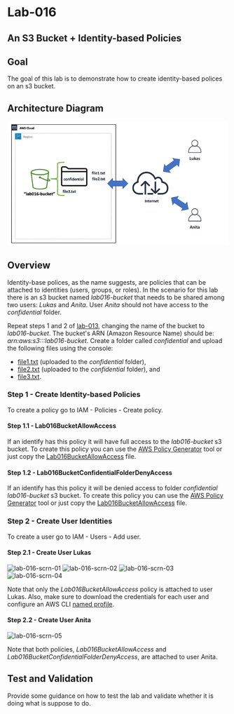 # Lab-016

## An S3 Bucket + Identity-based Policies

## Goal

The goal of this lab is to demonstrate how to create identity-based polices on an s3 bucket.

## Architecture Diagram

![lab-016-arch-01](images/lab-016-arch-01.png)

## Overview

Identity-base polices, as the name suggests, are policies that can be attached to identities (users, groups, or roles). In the scenario for this lab there is an s3 bucket named *lab016-bucket* that needs to be shared among two users: *Lukas* and *Anita*. User *Anita* should not have access to the *confidential* folder.

Repeat steps 1 and 2 of [lab-013](../lab-013), changing the name of the bucket to *lab016-bucket*. The bucket's ARN (Amazon Resource Name) should be: *arn:aws:s3:::lab016-bucket*. Create a folder called *confidential* and upload the following files using the console:

* [file1.txt](files/file1.txt) (uploaded to the *confidential* folder),
* [file2.txt](files/file2.txt) (uploaded to the *confidential* folder), and
* [file3.txt](files/file3.txt).

### Step 1 - Create Identity-based Policies

To create a policy go to IAM - Policies - Create policy.

#### Step 1.1 - Lab016BucketAllowAccess

If an identify has this policy it will have full access to the *lab016-bucket* s3 bucket. To create this policy you can use the [AWS Policy Generator](https://awspolicygen.s3.amazonaws.com/policygen.html) tool or just copy the [Lab016BucketAllowAccess](files/Lab016BucketAllowAccess.json) file.

#### Step 1.2 - Lab016BucketConfidentialFolderDenyAccess

If an identify has this policy it will be denied access to folder *confidential*  *lab016-bucket* s3 bucket. To create this policy you can use the [AWS Policy Generator](https://awspolicygen.s3.amazonaws.com/policygen.html) tool or just copy the [Lab016BucketAllowAccess](files/Lab016BucketAllowAccess.json) file.

### Step 2 - Create User Identities

To create a user go to IAM - Users - Add user.

#### Step 2.1 - Create User Lukas

![lab-016-scrn-01](images/lab-016-scrn-01.png)
![lab-016-scrn-02](images/lab-016-scrn-02.png)
![lab-016-scrn-03](images/lab-016-scrn-03.png)
![lab-016-scrn-04](images/lab-016-scrn-04.png)

Note that only the *Lab016BucketAllowAccess* policy is attached to user Lukas. Also, make sure to download the credentials for each user and configure an AWS CLI [named profile](https://docs.aws.amazon.com/cli/latest/userguide/cli-configure-profiles.html).

#### Step 2.2 - Create User Anita

![lab-016-scrn-05](images/lab-016-scrn-05.png)

Note that both policies, *Lab016BucketAllowAccess* and *Lab016BucketConfidentialFolderDenyAccess*, are attached to user Anita.

## Test and Validation
Provide some guidance on how to test the lab and validate whether it is doing what is suppose to do.
